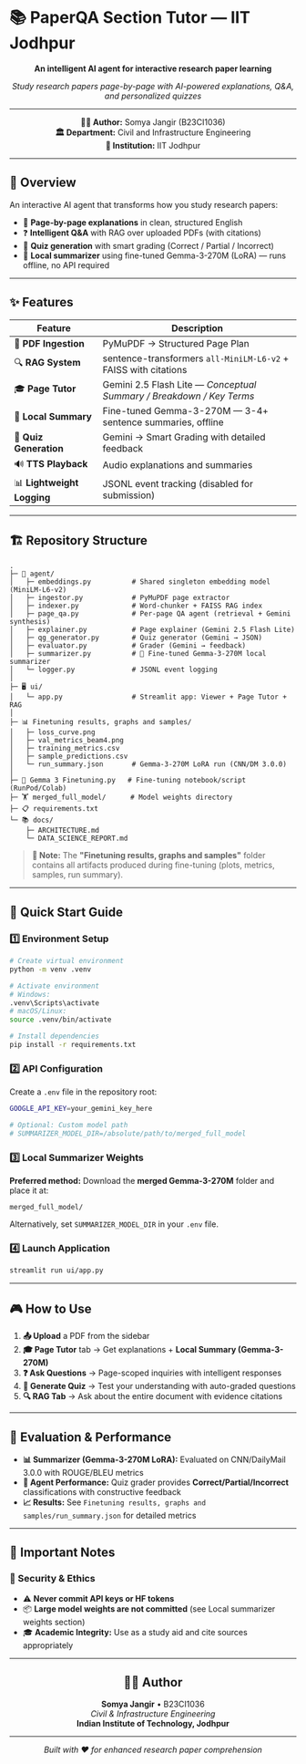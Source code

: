 # 📚 PaperQA Section Tutor — IIT Jodhpur

<div align="center">

**An intelligent AI agent for interactive research paper learning**

*Study research papers page-by-page with AI-powered explanations, Q&A, and personalized quizzes*

---

**👨‍🎓 Author:** Somya Jangir (B23CI1036)  
**🏛️ Department:** Civil and Infrastructure Engineering  
**🏫 Institution:** IIT Jodhpur

---

</div>

## 🎯 Overview

An interactive AI agent that transforms how you study research papers:

- 📖 **Page-by-page explanations** in clean, structured English
- ❓ **Intelligent Q&A** with RAG over uploaded PDFs (with citations)
- 🧪 **Quiz generation** with smart grading (Correct / Partial / Incorrect)
- 🤖 **Local summarizer** using fine-tuned Gemma-3-270M (LoRA) — runs offline, no API required

---

## ✨ Features

| Feature | Description |
|---------|-------------|
| 📄 **PDF Ingestion** | PyMuPDF → Structured Page Plan |
| 🔍 **RAG System** | sentence-transformers `all-MiniLM-L6-v2` + FAISS with citations |
| 🎓 **Page Tutor** | Gemini 2.5 Flash Lite — *Conceptual Summary / Breakdown / Key Terms* |
| 📝 **Local Summary** | Fine-tuned Gemma-3-270M — 3-4+ sentence summaries, offline |
| 🎯 **Quiz Generation** | Gemini → Smart Grading with detailed feedback |
| 🔊 **TTS Playback** | Audio explanations and summaries |
| 📊 **Lightweight Logging** | JSONL event tracking (disabled for submission) |

---

## 🏗️ Repository Structure

```
.
├─ 🤖 agent/
│   ├─ embeddings.py          # Shared singleton embedding model (MiniLM-L6-v2)
│   ├─ ingestor.py            # PyMuPDF page extractor
│   ├─ indexer.py             # Word-chunker + FAISS RAG index
│   ├─ page_qa.py             # Per-page QA agent (retrieval + Gemini synthesis)
│   ├─ explainer.py           # Page explainer (Gemini 2.5 Flash Lite)
│   ├─ qg_generator.py        # Quiz generator (Gemini → JSON)
│   ├─ evaluator.py           # Grader (Gemini → feedback)
│   ├─ summarizer.py          # 🌟 Fine-tuned Gemma-3-270M local summarizer
│   └─ logger.py              # JSONL event logging
│
├─ 🖥️ ui/
│   └─ app.py                 # Streamlit app: Viewer + Page Tutor + RAG
│
├─ 📊 Finetuning results, graphs and samples/
│   ├─ loss_curve.png
│   ├─ val_metrics_beam4.png
│   ├─ training_metrics.csv
│   ├─ sample_predictions.csv
│   └─ run_summary.json       # Gemma-3-270M LoRA run (CNN/DM 3.0.0)
│
├─ 🧠 Gemma 3 Finetuning.py   # Fine-tuning notebook/script (RunPod/Colab)
├─ 🏋️ merged_full_model/      # Model weights directory
├─ 📋 requirements.txt
└─ 📚 docs/
    ├─ ARCHITECTURE.md
    └─ DATA_SCIENCE_REPORT.md
```

> **📁 Note:** The **"Finetuning results, graphs and samples"** folder contains all artifacts produced during fine-tuning (plots, metrics, samples, run summary).

---

## 🚀 Quick Start Guide

### 1️⃣ Environment Setup

```bash
# Create virtual environment
python -m venv .venv

# Activate environment
# Windows:
.venv\Scripts\activate
# macOS/Linux:
source .venv/bin/activate

# Install dependencies
pip install -r requirements.txt
```

### 2️⃣ API Configuration

Create a `.env` file in the repository root:

```bash
GOOGLE_API_KEY=your_gemini_key_here

# Optional: Custom model path
# SUMMARIZER_MODEL_DIR=/absolute/path/to/merged_full_model
```

### 3️⃣ Local Summarizer Weights

**Preferred method:** Download the **merged Gemma-3-270M** folder and place it at:

```
merged_full_model/
```

Alternatively, set `SUMMARIZER_MODEL_DIR` in your `.env` file.

### 4️⃣ Launch Application

```bash
streamlit run ui/app.py
```

---

## 🎮 How to Use

1. **📤 Upload** a PDF from the sidebar
2. **🎓 Page Tutor** tab → Get explanations + **Local Summary (Gemma-3-270M)** 
3. **❓ Ask Questions** → Page-scoped inquiries with intelligent responses
4. **🧪 Generate Quiz** → Test your understanding with auto-graded questions
5. **🔍 RAG Tab** → Ask about the entire document with evidence citations

---

## 🧪 Evaluation & Performance

- **📊 Summarizer (Gemma-3-270M LoRA):** Evaluated on CNN/DailyMail 3.0.0 with ROUGE/BLEU metrics
- **🎯 Agent Performance:** Quiz grader provides **Correct/Partial/Incorrect** classifications with constructive feedback
- **📈 Results:** See `Finetuning results, graphs and samples/run_summary.json` for detailed metrics

---

## 📜 Important Notes

### 🔐 Security & Ethics
- ⚠️ **Never commit API keys or HF tokens**
- 📦 **Large model weights are not committed** (see Local summarizer weights section)
- 🎓 **Academic Integrity:** Use as a study aid and cite sources appropriately

---

<div align="center">

## 👨‍💻 Author

**Somya Jangir** • B23CI1036  
*Civil & Infrastructure Engineering*  
**Indian Institute of Technology, Jodhpur**

---

*Built with ❤️ for enhanced research paper comprehension*

</div>
